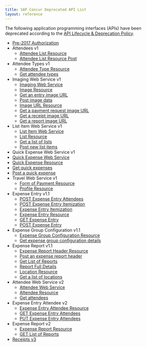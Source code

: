 ```yaml
---
title: SAP Concur Deprecated API List
layout: reference
---
```


The following application programming interfaces (APIs) have been deprecated according to the [API Lifecycle & Deprecation Policy](/tools-support/reference/deprecation-policy.html).

* [Pre-2017 Authorization](/api-reference/authentication/authorization-pre-2017.html)
* Attendees v1
  * [Attendee List Resource](/api-reference-deprecated/version-one/attendees/attendee-list-resource.html)
  * [Attendee List Resource Post](/api-reference-deprecated/version-one/attendees/attendee-list-resource-post.html)
* Attendee Types v1
  * [Attendee Type Resource](/api-reference-deprecated/version-one/attendee-types/attendee-type-resource.html)
  * [Get attendee types](/api-reference-deprecated/version-one/attendee-types/attendee-type-resource-get.html)
* Imaging Web Service v1
  * [Imaging Web Service](/api-reference-deprecated/version-one/Image/)
  * [Image Resource](/api-reference-deprecated/version-one/Image/image-resource.html)
  * [Get an entry image URL](/api-reference-deprecated/version-one/Image/image-resource-entry-image-URL-get.html)
  * [Post image data](/api-reference-deprecated/version-one/Image/image-resource-post.html)
  * [Image URL Resource](/api-reference-deprecated/version-one/Image/image-url-resource.html)
  * [Get a payment request image URL](/api-reference-deprecated/version-one/Image/payment-request-image-URL-get.html)
  * [Get a receipt image URL](/api-reference-deprecated/version-one/Image/receipt-image-URL-get.html)
  * [Get a report image URL](/api-reference-deprecated/version-one/Image/report-image-URL-get.html)
* List Item Web Service v1
  * [List Item Web Service](/api-reference-deprecated/version-one/list-item/)
  * [List Resource](/api-reference-deprecated/version-one/list-item/list-resource.html)
  * [Get a list of lists](/api-reference-deprecated/version-one/list-item/list-resource-get.html)
  * [Post new list items](/api-reference-deprecated/version-one/list-item/list-resource-post.html)
*  Quick Expense Web Service v1
  * [Quick Expense Web Service](/api-reference-deprecated/version-one/quick-expense/)
  * [Quick Expense Resource](/api-reference-deprecated/version-one/quick-expense/quick-expense-resource.html)
  * [Get quick expenses](/api-reference-deprecated/version-one/quick-expense/quick-expense-resource-get.html)
  * [Post a quick expense](/api-reference-deprecated/version-one/quick-expense/quick-expense-resource-post.html)
* Travel Web Service v1
  * [Form of Payment Resource](/api-reference-deprecated/version-one/Travel/form-payment-resource.html)
  * [Profile Resource](/api-reference-deprecated/version-one/Travel/profile-resource.html)
* Expense Entry v1.1
  * [POST Expense Entry Attendees](/api-reference-deprecated/version-one-one/expense-entry-attendee/expense-entry-attendee-resource-post.html)
  * [POST Expense Entry Itemization](/api-reference-deprecated/version-one-one/expense-entry-itemization/expense-entry-itemization-resource-post.html)
  * [Expense Entry Itemization](/api-reference-deprecated/version-one-one/expense-entry-itemization/expense-entry-itemization-resource.html)
  * [Expense Entry Resource](/api-reference-deprecated/version-one-one/expense-entry/expense-entry-resource.html)
  * [GET Expense Entry](/api-reference-deprecated/version-one-one/expense-entry/get-expense-entry.html)
  * [POST Expense Entry](/api-reference-deprecated/version-one-one/expense-entry/post-expense-entry.html)
* Expense Group Configuration v1.1
  * [Expense Group Configuration Resource](/api-reference-deprecated/version-one-one/expense-group/expense-group-configuration-resource.html)
  * [Get expense group configuration details](/api-reference-deprecated/version-one-one/expense-group/expense-group-configuration-resource-get.html)
* Expense Report v1.1
  * [Expense Report Header Resource](/api-reference-deprecated/version-one-one/expense-report/expense-report-header-resource.html)
  * [Post an expense report header](/api-reference-deprecated/version-one-one/expense-report/expense-report-header-post.html)
  * [Get List of Reports](/api-reference-deprecated/version-one-one/expense-report/get-list-of-reports.html)
  * [Report Full Details](/api-reference-deprecated/version-one-one/expense-report/get-report-full-details.html)
  * [Location Resource](/api-reference-deprecated/version-one-one/expense-report/location-resource.html)
  * [Get a list of locations](/api-reference-deprecated/version-one-one/expense-report/location-resource-get.html)
* Attendee Web Service v2
  * [Attendee Web Service](/api-reference-deprecated/version-two/attendees/)
  * [Attendee Resource](/api-reference-deprecated/version-two/attendees/attendee-resource.html)
  * [Get attendees](/api-reference-deprecated/version-two/attendees/attendee-resource-get.html)
* Expense Entry Attendee v2
  * [Expense Entry Attendee Resource](/api-reference-deprecated/version-two/expense-entry-attendee/expense-entry-attendee-resource.html)
  * [GET Expense Entry Attendees](/api-reference-deprecated/version-two/expense-entry-attendee/expense-entry-attendee-resource-get.html)
  * [PUT Expense Entry Attendees](/api-reference-deprecated/version-two/expense-entry-attendee/expense-entry-attendee-resource-put.html)
* Expense Report v2
  * [Expense Report Resource](/api-reference-deprecated/version-two/expense-reports/expense-report-resource.html)
  * [GET List of Reports](/api-reference-deprecated/version-two/expense-reports/get-list-of-reports.html)
* [Receipts v3](/api-reference/receipts/v3.receipts.html)
